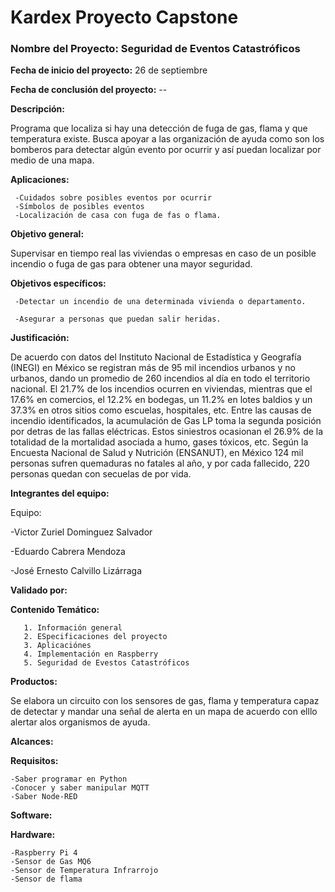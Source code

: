 # Kardex Proyecto Capstone


### **Nombre del Proyecto:**   Seguridad de Eventos Catastróficos


**Fecha de inicio del proyecto:**   26 de septiembre


**Fecha de conclusión del proyecto:**   --




**Descripción:**


Programa que localiza si hay una detección de fuga de gas,  flama y que temperatura existe. Busca apoyar a las organización de ayuda como son los bomberos para detectar algún evento por ocurrir y así puedan localizar por medio de una mapa.





**Aplicaciones:**


     -Cuidados sobre posibles eventos por ocurrir
     -Símbolos de posibles eventos
     -Localización de casa con fuga de fas o flama.
     


**Objetivo general:**


Supervisar en tiempo real las viviendas o empresas en caso de un posible incendio o fuga de gas para obtener una mayor seguridad.


**Objetivos específicos:**

     -Detectar un incendio de una determinada vivienda o departamento.

     -Asegurar a personas que puedan salir heridas.



**Justificación:**


De acuerdo con datos del Instituto Nacional de Estadística y Geografía (INEGI) en México se registran más de 95 mil incendios urbanos y no urbanos, dando un promedio de 260 incendios al día en todo el territorio nacional. El 21.7% de los incendios ocurren en viviendas, mientras que el 17.6% en comercios, el 12.2% en bodegas, un 11.2% en lotes baldios y un 37.3% en otros sitios como escuelas, hospitales, etc. Entre las causas de incendio identificados, la acumulación de Gas LP toma la segunda posición por detras de las fallas eléctricas. Estos siniestros ocasionan el 26.9% de la totalidad de la mortalidad asociada a humo, gases tóxicos, etc. Según la Encuesta Nacional de Salud y Nutrición (ENSANUT), en México 124 mil personas sufren quemaduras no fatales al año, y por cada fallecido, 220 personas quedan con secuelas de por vida.



**Integrantes del equipo:**


Equipo:


   -Victor Zuriel Dominguez Salvador

   -Eduardo Cabrera Mendoza

   -José Ernesto Calvillo Lizárraga


**Validado por:**


**Contenido Temático:**


       1. Información general
       2. ESpecificaciones del proyecto
       3. Aplicaciónes
       4. Implementación en Raspberry
       5. Seguridad de Evestos Catastróficos



**Productos:**


Se elabora un circuito con los sensores de gas, flama y temperatura capaz de detectar y mandar una señal de alerta en un mapa de acuerdo con elllo alertar alos organismos de ayuda.



**Alcances:**



**Requisitos:**


    -Saber programar en Python
    -Conocer y saber manipular MQTT
    -Saber Node-RED



**Software:**



**Hardware:**


    -Raspberry Pi 4
    -Sensor de Gas MQ6
    -Sensor de Temperatura Infrarrojo
    -Sensor de flama